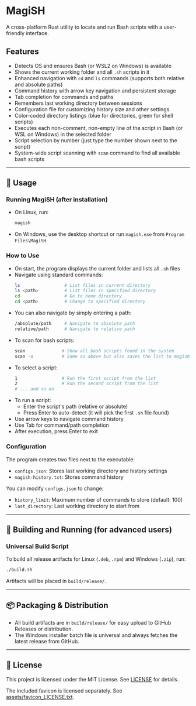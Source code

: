 # MagiSH

A cross-platform Rust utility to locate and run Bash scripts with a user-friendly interface.

## Features
- Detects OS and ensures Bash (or WSL2 on Windows) is available
- Shows the current working folder and all `.sh` scripts in it
- Enhanced navigation with `cd` and `ls` commands (supports both relative and absolute paths)
- Command history with arrow key navigation and persistent storage
- Tab completion for commands and paths
- Remembers last working directory between sessions
- Configuration file for customizing history size and other settings
- Color-coded directory listings (blue for directories, green for shell scripts)
- Executes each non-comment, non-empty line of the script in Bash (or WSL on Windows) in the selected folder
- Script selection by number (just type the number shown next to the script)
- System-wide script scanning with `scan` command to find all available bash scripts

---

## 📝 Usage

### Running MagiSH (after installation)
- On Linux, run:
  ```sh
  magish
  ```
- On Windows, use the desktop shortcut or run `magish.exe` from `Program Files\MagiSH`.

### How to Use
- On start, the program displays the current folder and lists all `.sh` files
- Navigate using standard commands:
  ```bash
  ls                 # List files in current directory
  ls <path>          # List files in specified directory
  cd                 # Go to home directory
  cd <path>          # Change to specified directory
  ```
- You can also navigate by simply entering a path:
  ```bash
  /absolute/path     # Navigate to absolute path
  relative/path      # Navigate to relative path
  ```
- To scan for bash scripts:
  ```bash
  scan              # Show all bash scripts found in the system
  scan -o           # Same as above but also saves the list to magish_scripts.txt
  ```
- To select a script:
  ```bash
  1                 # Run the first script from the list
  2                 # Run the second script from the list
  # ... and so on
  ```
- To run a script:
  - Enter the script's path (relative or absolute)
  - Press Enter to auto-detect (it will pick the first `.sh` file found)
- Use arrow keys to navigate command history
- Use Tab for command/path completion
- After execution, press Enter to exit

### Configuration
The program creates two files next to the executable:
- `configs.json`: Stores last working directory and history settings
- `magish-history.txt`: Stores command history

You can modify `configs.json` to change:
- `history_limit`: Maximum number of commands to store (default: 100)
- `last_directory`: Last working directory to start from

---

## 🚀 Building and Running (for advanced users)

### Universal Build Script
To build all release artifacts for Linux (`.deb`, `.rpm`) and Windows (`.zip`), run:
```sh
./build.sh
```
Artifacts will be placed in `build/release/`.

---

## 📦 Packaging & Distribution
- All build artifacts are in `build/release/` for easy upload to GitHub Releases or distribution.
- The Windows installer batch file is universal and always fetches the latest release from GitHub.

---

## 📄 License
This project is licensed under the MIT License. See [LICENSE](LICENSE) for details.

The included favicon is licensed separately. See [assets/favicon_LICENSE.txt](assets/favicon_LICENSE.txt).
